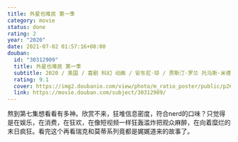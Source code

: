 ```yaml
---
title: 外星也难民 第一季
category: movie
status: done
rating: 2
year: "2020"
date: 2021-07-02 01:57:16+08:00
douban:
  id: "30312909"
  title: 外星也难民 第一季
  subtitle: 2020 / 美国 / 喜剧 科幻 动画 / 安东尼·琼 / 贾斯汀·罗兰 托马斯·米德蒂奇
  rating: 9.1
  cover: https://img2.doubanio.com/view/photo/m_ratio_poster/public/p2600469202.jpg
  link: https://movie.douban.com/subject/30312909/
---
```


熬到第七集想看看有多神。欣赏不来，狂堆信息密度，符合nerd的口味？只觉得是在娱乐，在消费，在狂欢，在像短视频一样狂轰滥炸把观众麻醉，在向着糜烂的末日疯狂。看完这个再看瑞克和莫蒂系列竟都是娓娓道来的故事了。
